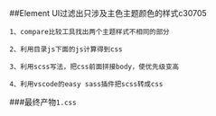 <!--
 * @Descripttion: 
 * @Author: Zeng
 * @Date: 2022-02-23 01:10:03
 * @LastEditors: Zeng
 * @LastEditTime: 2022-02-23 01:17:00
-->
##Element UI过滤出只涉及主色主题颜色的样式c30705

`1、compare比较工具找出两个主题样式不相同的部分`

`2、利用目录js下面的js计算得到css`

`3、利用scss写法，把css前面拼接body，使优先级变高`

`4、利用vscode的easy sass插件把scss转成css`

###最终产物`1.css`

